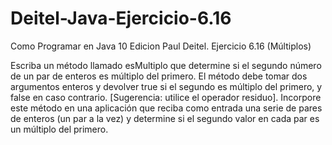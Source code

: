 # Deitel-Java-Ejercicio-6.16
Como Programar en Java 10 Edicion Paul Deitel. Ejercicio 6.16 (Múltiplos)

Escriba un método llamado esMultiplo que determine si el segundo número de un par de enteros es múltiplo del primero. El método debe tomar dos argumentos enteros y devolver true si el segundo es múltiplo del primero, y false en caso contrario. [Sugerencia: utilice el operador residuo]. Incorpore este método en una aplicación que reciba como entrada una serie de pares de enteros (un par a la vez) y determine si el segundo valor en cada par es un múltiplo del primero.
